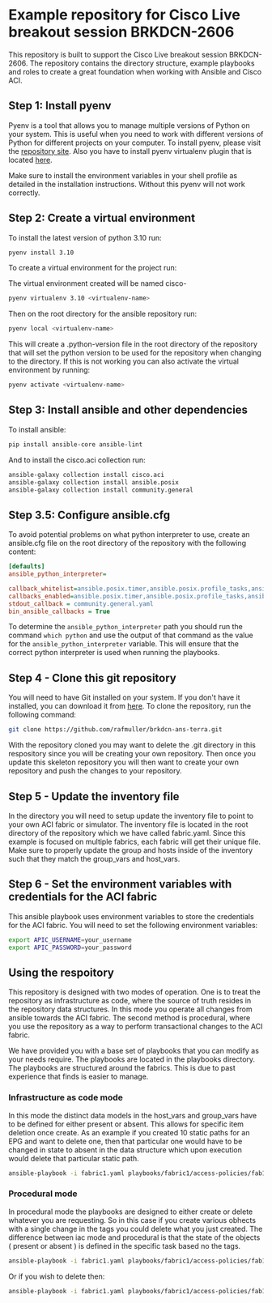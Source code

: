 # Example repository for Cisco Live breakout session BRKDCN-2606

This repository is built to support the Cisco Live breakout session BRKDCN-2606. The repository contains the directory structure, example playbooks and roles to create a great foundation when working with Ansible and Cisco ACI.

## Step 1: Install pyenv

Pyenv is a tool that allows you to manage multiple versions of Python on your system. This is useful when you need to work with different versions of Python for different projects on your computer. To install pyenv, please visit the [repository site](https://github.com/pyenv/pyenv?tab=readme-ov-file#installation).  Also you have to install pyenv virtualenv plugin that is located [here](https://github.com/pyenv/pyenv-virtualenv).

Make sure to install the environment variables in your shell profile as detailed in the installation instructions. Without this pyenv will not work correctly.

## Step 2: Create a virtual environment

To install the latest version of python 3.10 run:

```bash
pyenv install 3.10
```

To create a virtual environment for the project run:

The virtual environment created will be named cisco-

```bash
pyenv virtualenv 3.10 <virtualenv-name>
```

Then on the root directory for the ansible repository run:

```bash
pyenv local <virtualenv-name>
```

This will create a .python-version file in the root directory of the repository that will set the python version to be used for the repository when changing to the directory. If this is not working you can also activate the virtual environment by running:

```bash
pyenv activate <virtualenv-name>
```


## Step 3:  Install ansible and other dependencies

To install ansible:

```bash
pip install ansible-core ansible-lint
```

And to install the cisco.aci collection run:

```bash
ansible-galaxy collection install cisco.aci
ansible-galaxy collection install ansible.posix
ansible-galaxy collection install community.general
```

## Step 3.5: Configure ansible.cfg

To avoid potential problems on what python interpreter to use, create an ansible.cfg file on the root directory of the repository with the following content:

```ini
[defaults]
ansible_python_interpreter=

callback_whitelist=ansible.posix.timer,ansible.posix.profile_tasks,ansible.posix.profile_roles
callbacks_enabled=ansible.posix.timer,ansible.posix.profile_tasks,ansible.posix.profile_roles
stdout_callback = community.general.yaml
bin_ansible_callbacks = True
```

To determine the `ansible_python_interpreter` path you should run the command `which python` and use the output of that command as the value for the `ansible_python_interpreter` variable. This will ensure that the correct python interpreter is used when running the playbooks.

## Step 4 - Clone this git repository

You will need to have Git installed on your system. If you don't have it installed, you can download it from [here](https://git-scm.com/downloads). To clone the repository, run the following command:

```bash 
git clone https://github.com/rafmuller/brkdcn-ans-terra.git
```

With the repository cloned you may want to delete the .git directory in this respository since you will be creating your own repository. Then once you update this skeleton repository you will then want to create your own repository and push the changes to your repository.

## Step 5 - Update the inventory file

In the directory you will need to setup update the inventory file to point to your own ACI fabric or simulator. The inventory file is located in the root directory of the repository which we have called fabric.yaml. Since this example is focused on multiple fabrics, each fabric will get their unique file. Make sure to properly update the group and hosts inside of the inventory such that they match the group_vars and host_vars.

## Step 6 - Set the environment variables with credentials for the ACI fabric

This ansible playbook uses environment variables to store the credentials for the ACI fabric. You will need to set the following environment variables:

```bash
export APIC_USERNAME=your_username
export APIC_PASSWORD=your_password
```

## Using the respoitory

This repository is designed with two modes of operation. One is to treat the repository as infrastructure as code, where the source of truth resides in the repository data structures. In this mode you operate all changes from ansible towards the ACI fabric. The second method is procedural, where you use the repository as a way to perform transactional changes to the ACI fabric.

We have provided you with a base set of playbooks that you can modify as your needs require. The playbooks are located in the playbooks directory. The playbooks are structured around the fabrics. This is due to past experience that finds is easier to manage. 

### Infrastructure as code mode

In this mode the distinct data models in the host_vars and group_vars have to be defined for either present or absent. This allows for specific item deletion once create. As an example if you created 10 static paths for an EPG and want to delete one, then that particular one would have to be changed in state to absent in the data structure which upon execution would delete that particular static path.

```bash
ansible-playbook -i fabric1.yaml playbooks/fabric1/access-policies/fab1-ap.yaml --tags iac
```

### Procedural mode

In procedural mode the playbooks are designed to either create or delete whatever you are requesting. So in this case if you create various obhects with a single change in the tags you could delete what you just created. The difference between iac mode and procedural is that the state of the objects ( present or absent ) is defined in the specific task based no the tags. 

```bash
ansible-playbook -i fabric1.yaml playbooks/fabric1/access-policies/fab1-ap.yaml --tags create
```

Or if you wish to delete then:

```bash
ansible-playbook -i fabric1.yaml playbooks/fabric1/access-policies/fab1-ap.yaml --tags delete
```

